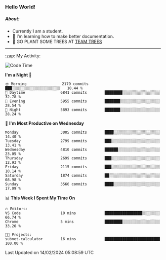 ### Hello World!

##### About:
- Currently I am a student.
- 🌱 I’m learning how to make better documentation.
- 🌱 GO PLANT SOME TREES AT [TEAM TREES](https://teamtrees.org/)

---
  <summary>:zap: My Activity:</summary>
  
<!--START_SECTION:waka-->
![Code Time](http://img.shields.io/badge/Code%20Time-1%2C280%20hrs%208%20mins-blue)

**I'm a Night 🦉** 

```text
🌞 Morning                2179 commits        ███░░░░░░░░░░░░░░░░░░░░░░   10.44 % 
🌆 Daytime                6841 commits        ████████░░░░░░░░░░░░░░░░░   32.78 % 
🌃 Evening                5955 commits        ███████░░░░░░░░░░░░░░░░░░   28.54 % 
🌙 Night                  5893 commits        ███████░░░░░░░░░░░░░░░░░░   28.24 % 
```
📅 **I'm Most Productive on Wednesday** 

```text
Monday                   3005 commits        ████░░░░░░░░░░░░░░░░░░░░░   14.40 % 
Tuesday                  2799 commits        ███░░░░░░░░░░░░░░░░░░░░░░   13.41 % 
Wednesday                4810 commits        ██████░░░░░░░░░░░░░░░░░░░   23.05 % 
Thursday                 2699 commits        ███░░░░░░░░░░░░░░░░░░░░░░   12.93 % 
Friday                   2115 commits        ███░░░░░░░░░░░░░░░░░░░░░░   10.14 % 
Saturday                 1874 commits        ██░░░░░░░░░░░░░░░░░░░░░░░   08.98 % 
Sunday                   3566 commits        ████░░░░░░░░░░░░░░░░░░░░░   17.09 % 
```


📊 **This Week I Spent My Time On** 

```text
🔥 Editors: 
VS Code                  10 mins             █████████████████░░░░░░░░   66.74 % 
Chrome                   5 mins              ████████░░░░░░░░░░░░░░░░░   33.26 % 

🐱‍💻 Projects: 
subnet-calculator        16 mins             █████████████████████████   100.00 % 
```


 Last Updated on 14/02/2024 05:08:59 UTC
<!--END_SECTION:waka-->
